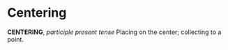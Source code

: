 # Centering

**CENTERING**, _participle present tense_ Placing on the center; collecting to a point.